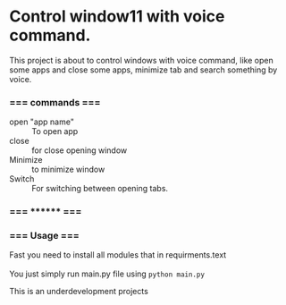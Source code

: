 <h1> Control window11 with voice command.</h1>
  
<p> This project is about to control windows with voice command, like open some apps and close some apps, minimize tab and search something by voice. </p>

<div>
  <h3> === commands === </h3>
<dl>
  <dt> open "app name" </dt>
  <dd> To open app </dd>
  <dt> close </dt>
  <dd> for close opening window </dd>
  <dt> Minimize </dt>
  <dd> to minimize window </dd>
  <dt> Switch </dt>
  <dd> For switching between opening tabs. </dd>
  <dt></dt>
  <dd></dd>
  <dt></dt>
  <dd></dd>
  <dt></dt>
  <dd></dd>
</dl>
  
  <h3> === ****** === </h3>
</div>

<div>
  <h3> === Usage === </h3>
  <p>
    Fast you need to install all modules that in requirments.text <br><br>
    You just simply run main.py file using <code>python main.py</code>
  </p>
</div>
<p>This is an underdevelopment projects</p>